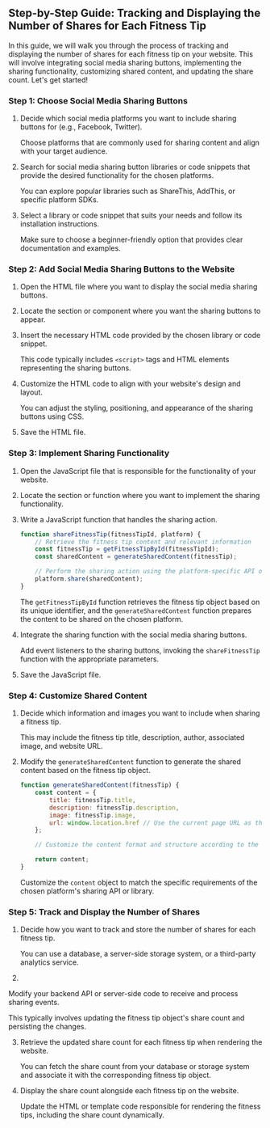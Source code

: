 ## Step-by-Step Guide: Tracking and Displaying the Number of Shares for Each Fitness Tip

In this guide, we will walk you through the process of tracking and displaying the number of shares for each fitness tip on your website. This will involve integrating social media sharing buttons, implementing the sharing functionality, customizing shared content, and updating the share count. Let's get started!

### Step 1: Choose Social Media Sharing Buttons

1. Decide which social media platforms you want to include sharing buttons for (e.g., Facebook, Twitter).

   Choose platforms that are commonly used for sharing content and align with your target audience.

2. Search for social media sharing button libraries or code snippets that provide the desired functionality for the chosen platforms.

   You can explore popular libraries such as ShareThis, AddThis, or specific platform SDKs.

3. Select a library or code snippet that suits your needs and follow its installation instructions.

   Make sure to choose a beginner-friendly option that provides clear documentation and examples.

### Step 2: Add Social Media Sharing Buttons to the Website

1. Open the HTML file where you want to display the social media sharing buttons.

2. Locate the section or component where you want the sharing buttons to appear.

3. Insert the necessary HTML code provided by the chosen library or code snippet.

   This code typically includes `<script>` tags and HTML elements representing the sharing buttons.

4. Customize the HTML code to align with your website's design and layout.

   You can adjust the styling, positioning, and appearance of the sharing buttons using CSS.

5. Save the HTML file.

### Step 3: Implement Sharing Functionality

1. Open the JavaScript file that is responsible for the functionality of your website.

2. Locate the section or function where you want to implement the sharing functionality.

3. Write a JavaScript function that handles the sharing action.

   ```javascript
   function shareFitnessTip(fitnessTipId, platform) {
       // Retrieve the fitness tip content and relevant information
       const fitnessTip = getFitnessTipById(fitnessTipId);
       const sharedContent = generateSharedContent(fitnessTip);

       // Perform the sharing action using the platform-specific API or library
       platform.share(sharedContent);
   }
   ```

   The `getFitnessTipById` function retrieves the fitness tip object based on its unique identifier, and the `generateSharedContent` function prepares the content to be shared on the chosen platform.

4. Integrate the sharing function with the social media sharing buttons.

   Add event listeners to the sharing buttons, invoking the `shareFitnessTip` function with the appropriate parameters.

5. Save the JavaScript file.

### Step 4: Customize Shared Content

1. Decide which information and images you want to include when sharing a fitness tip.

   This may include the fitness tip title, description, author, associated image, and website URL.

2. Modify the `generateSharedContent` function to generate the shared content based on the fitness tip object.

   ```javascript
   function generateSharedContent(fitnessTip) {
       const content = {
           title: fitnessTip.title,
           description: fitnessTip.description,
           image: fitnessTip.image,
           url: window.location.href // Use the current page URL as the shared URL
       };

       // Customize the content format and structure according to the chosen platform's requirements

       return content;
   }
   ```

   Customize the `content` object to match the specific requirements of the chosen platform's sharing API or library.

### Step 5: Track and Display the Number of Shares

1. Decide how you want to track and store the number of shares for each fitness tip.

   You can use a database, a server-side storage system, or a third-party analytics service.

2.

 Modify your backend API or server-side code to receive and process sharing events.

   This typically involves updating the fitness tip object's share count and persisting the changes.

3. Retrieve the updated share count for each fitness tip when rendering the website.

   You can fetch the share count from your database or storage system and associate it with the corresponding fitness tip object.

4. Display the share count alongside each fitness tip on the website.

   Update the HTML or template code responsible for rendering the fitness tips, including the share count dynamically.

